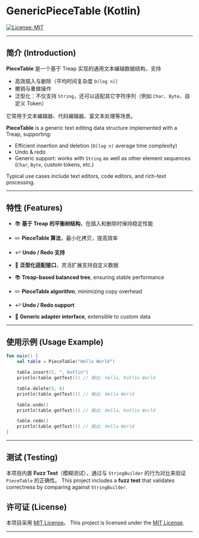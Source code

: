 # GenericPieceTable (Kotlin)

[![License: MIT](https://img.shields.io/badge/License-MIT-yellow.svg)](./LICENSE)

---

## 简介 (Introduction)

**PieceTable** 是一个基于 Treap 实现的通用文本编辑数据结构，支持

* 高效插入与删除（平均时间复杂度 `O(log n)`）
* 撤销与重做操作
* 泛型化：不仅支持 `String`，还可以适配其它字符序列（例如 `Char`、`Byte`、自定义 Token）

它常用于文本编辑器、代码编辑器、富文本处理等场景。

**PieceTable** is a generic text editing data structure implemented with a Treap, supporting:

* Efficient insertion and deletion (`O(log n)` average time complexity)
* Undo & redo
* Generic support: works with `String` as well as other element sequences (`Char`, `Byte`, custom tokens, etc.)

Typical use cases include text editors, code editors, and rich-text processing.

---

## 特性 (Features)

* 📚 **基于 Treap 的平衡树结构**，在插入和删除时保持稳定性能

* ✏️ **PieceTable 算法**，最小化拷贝，提高效率

* ↩️ **Undo / Redo 支持**

* 🧩 **泛型化适配接口**，灵活扩展支持自定义数据

* 📚 **Treap-based balanced tree**, ensuring stable performance

* ✏️ **PieceTable algorithm**, minimizing copy overhead

* ↩️ **Undo / Redo support**

* 🧩 **Generic adapter interface**, extensible to custom data

---

## 使用示例 (Usage Example)

```kotlin
fun main() {
    val table = PieceTable("Hello World")

    table.insert(5, ", Kotlin")
    println(table.getText()) // 输出: Hello, Kotlin World

    table.delete(5, 8)
    println(table.getText()) // 输出: Hello World

    table.undo()
    println(table.getText()) // 输出: Hello, Kotlin World

    table.redo()
    println(table.getText()) // 输出: Hello World
}
```

---

## 测试 (Testing)

本项目内置 **Fuzz Test**（模糊测试），通过与 `StringBuilder` 的行为对比来验证 `PieceTable` 的正确性。
This project includes a **fuzz test** that validates correctness by comparing against `StringBuilder`.


## 许可证 (License)

本项目采用 [MIT License](./LICENSE)。
This project is licensed under the [MIT License](./LICENSE).

---
